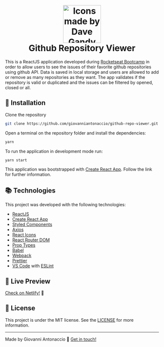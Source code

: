 <h1 align="center">
    <img alt="Icons made by Dave Gandy" src="https://image.flaticon.com/icons/svg/25/25231.svg" height="124" width="124">
    <br>
    Github Repository Viewer
</h1>

This is a ReactJS application developed during [Rocketseat Bootcamp](https://rocketseat.com.br/bootcamp) in order to allow users to see the issues of their favorite github repositories using github API. Data is saved in local storage and users are allowed to add or remove as many repositories as they want. The app validates if the repository is valid or duplicated and the issues can be filtered by opened, closed or all.

## :rocket: Installation

Clone the repository

```bash
git clone https://github.com/giovanniantonaccio/github-repo-viewer.git
```

Open a terminal on the repository folder and install the dependencies:

```bash
yarn
```

To run the application in development mode run:

```bash
yarn start
```

This application was bootstrapped with [Create React App](https://github.com/facebook/create-react-app). Follow the link for further information.

## :books: Technologies

This project was developed with the following technologies:

- [ReactJS](https://reactjs.org/)
- [Create React App](https://github.com/facebook/create-react-app)
- [Styled Components](https://www.styled-components.com/)
- [Axios](https://github.com/axios/axios)
- [React Icons](https://www.npmjs.com/package/react-icons)
- [React Router DOM](https://www.npmjs.com/package/react-router-dom)
- [Prop Types](https://www.npmjs.com/package/prop-types)
- [Babel](https://babeljs.io/)
- [Webpack](https://webpack.js.org/)
- [Prettier](https://prettier.io/)
- [VS Code](https://code.visualstudio.com/) with [ESLint](https://marketplace.visualstudio.com/items?itemName=dbaeumer.vscode-eslint)

## :mega: Live Preview

[Check on Netlify!](https://github-repository-viewer.netlify.com/) :grimacing:

## :memo: License

This project is under the MIT license. See the [LICENSE](https://github.com/giovanniantonaccio/github-repo-viewer/blob/master/LICENSE) for more information.

---

Made by Giovanni Antonaccio :wave: [Get in touch!](https://www.linkedin.com/in/giovanniantonaccio/)
